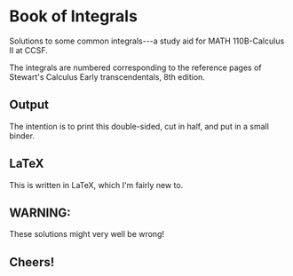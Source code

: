 # Book of Integrals

Solutions to some common integrals---a study aid for MATH 110B-Calculus II at CCSF.

The integrals are numbered corresponding to the reference pages of Stewart's Calculus Early transcendentals, 8th edition.

## Output

The intention is to print this double-sided, cut in half, and put in a small binder.

## LaTeX

This is written in LaTeX, which I'm fairly new to.

## WARNING:

These solutions might very well be wrong!

## Cheers!

